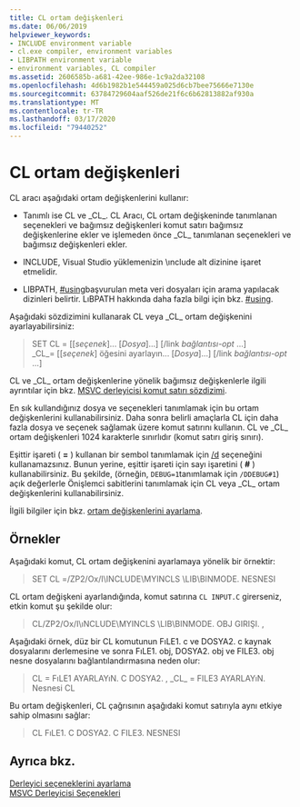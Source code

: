 ```yaml
---
title: CL ortam değişkenleri
ms.date: 06/06/2019
helpviewer_keywords:
- INCLUDE environment variable
- cl.exe compiler, environment variables
- LIBPATH environment variable
- environment variables, CL compiler
ms.assetid: 2606585b-a681-42ee-986e-1c9a2da32108
ms.openlocfilehash: 4d6b1982b1e544459a025d6cb7bee75666e7130e
ms.sourcegitcommit: 63784729604aaf526de21f6c6b62813882af930a
ms.translationtype: MT
ms.contentlocale: tr-TR
ms.lasthandoff: 03/17/2020
ms.locfileid: "79440252"
---
```

# <a name="cl-environment-variables"></a>CL ortam değişkenleri

CL aracı aşağıdaki ortam değişkenlerini kullanır:

- Tanımlı ise CL ve \_CL_. CL Aracı, CL ortam değişkeninde tanımlanan seçenekleri ve bağımsız değişkenleri komut satırı bağımsız değişkenlerine ekler ve işlemeden önce \_CL_ tanımlanan seçenekleri ve bağımsız değişkenleri ekler.

- INCLUDE, Visual Studio yüklemenizin \ınclude alt dizinine işaret etmelidir.

- LIBPATH, [#using](../../preprocessor/hash-using-directive-cpp.md)başvurulan meta veri dosyaları için arama yapılacak dizinleri belirtir. LıBPATH hakkında daha fazla bilgi için bkz. [#using](../../preprocessor/hash-using-directive-cpp.md).

Aşağıdaki sözdizimini kullanarak CL veya \_CL_ ortam değişkenini ayarlayabilirsiniz:

> SET CL = [[*seçenek*]... [*Dosya*]...] [/link *bağlantısı-opt* ...] \
> \_CL\_= [[*seçenek*] öğesini ayarlayın... [*Dosya*]...] [/link *bağlantısı-opt* ...]

CL ve \_CL_ ortam değişkenlerine yönelik bağımsız değişkenlerle ilgili ayrıntılar için bkz. [MSVC derleyicisi komut satırı sözdizimi](compiler-command-line-syntax.md).

En sık kullandığınız dosya ve seçenekleri tanımlamak için bu ortam değişkenlerini kullanabilirsiniz. Daha sonra belirli amaçlarla CL için daha fazla dosya ve seçenek sağlamak üzere komut satırını kullanın. CL ve \_CL_ ortam değişkenleri 1024 karakterle sınırlıdır (komut satırı giriş sınırı).

Eşittir işareti ( **=** ) kullanan bir sembol tanımlamak için [/d](d-preprocessor-definitions.md) seçeneğini kullanamazsınız. Bunun yerine, eşittir işareti için sayı işaretini ( **#** ) kullanabilirsiniz. Bu şekilde, (örneğin, `DEBUG=1`tanımlamak için `/DDEBUG#1`) açık değerlerle Önişlemci sabitlerini tanımlamak için CL veya \_CL_ ortam değişkenlerini kullanabilirsiniz.

İlgili bilgiler için bkz. [ortam değişkenlerini ayarlama](../setting-the-path-and-environment-variables-for-command-line-builds.md).

## <a name="examples"></a>Örnekler

Aşağıdaki komut, CL ortam değişkenini ayarlamaya yönelik bir örnektir:

> SET CL =/ZP2/Ox/I\INCLUDE\MYINCLS \LIB\BINMODE. NESNESI

CL ortam değişkeni ayarlandığında, komut satırına `CL INPUT.C` girerseniz, etkin komut şu şekilde olur:

> CL/ZP2/Ox/I\ıNCLUDE\MYINCLS \LIB\BINMODE. OBJ GIRIŞI. ,

Aşağıdaki örnek, düz bir CL komutunun FıLE1. c ve DOSYA2. c kaynak dosyalarını derlemesine ve sonra FıLE1. obj, DOSYA2. obj ve FILE3. obj nesne dosyalarını bağlantılandırmasına neden olur:

> CL = FıLE1 AYARLAYıN. C DOSYA2. ,
> \_CL_ = FILE3 AYARLAYıN. Nesnesi
> CL

Bu ortam değişkenleri, CL çağrısının aşağıdaki komut satırıyla aynı etkiye sahip olmasını sağlar:

> CL FıLE1. C DOSYA2. C FILE3. NESNESI

## <a name="see-also"></a>Ayrıca bkz.

[Derleyici seçeneklerini ayarlama](compiler-command-line-syntax.md) \
[MSVC Derleyicisi Seçenekleri](compiler-options.md)
